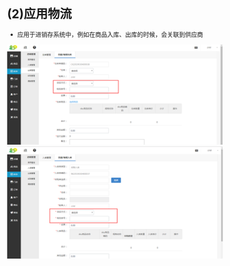 # (2)应用物流

* 应用于进销存系统中，例如在商品入库、出库的时候，会关联到供应商

![](images/screenshot_1554803464233.jpg)
![](images/screenshot_1554803467266.jpg)

